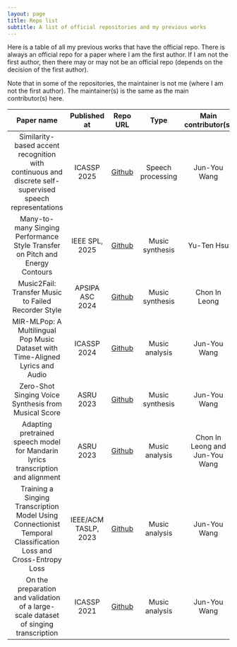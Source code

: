 ```yaml
---
layout: page
title: Repo list
subtitle: A list of official repositories and my previous works
---
```


Here is a table of all my previous works that have the official repo. There is always an official repo for a paper where I am the first author. If I am not the first author, then there may or may not be an official repo (depends on the decision of the first author).

Note that in some of the repositories, the maintainer is not me (where I am not the first author). The maintainer(s) is the same as the main contributor(s) here.

| Paper name | Published at | Repo URL | Type | Main contributor(s) |
| :---: |:---:|:---: | :---: | :---:|
| Similarity-based accent recognition with continuous and discrete self-supervised speech representations | ICASSP 2025 | [Github](https://github.com/york135/SSL_AR_ICASSP2025) | Speech processing | Jun-You Wang |
| Many-to-many Singing Performance Style Transfer on Pitch and Energy Contours | IEEE SPL, 2025 | [Github](https://github.com/poohhsu/Singing-Performance-Style-Transfer) | Music synthesis | Yu-Ten Hsu |
| Music2Fail: Transfer Music to Failed Recorder Style | APSIPA ASC 2024 | [Github](https://github.com/navi0105/Music2Fail) | Music synthesis | Chon In Leong |
|MIR-MLPop: A Multilingual Pop Music Dataset with Time-Aligned Lyrics and Audio|ICASSP 2024|[Github](https://github.com/york135/MIRMLPop)|Music analysis|Jun-You Wang|
|Zero-Shot Singing Voice Synthesis from Musical Score|ASRU 2023|[Github](https://github.com/york135/zero_shot_svs_ASRU2023)|Music synthesis|Jun-You Wang|
|Adapting pretrained speech model for Mandarin lyrics transcription and alignment|ASRU 2023|[Github](https://github.com/navi0105/LyricAlignment)|Music analysis|Chon In Leong and Jun-You Wang|
|Training a Singing Transcription Model Using Connectionist Temporal Classification Loss and Cross-Entropy Loss|IEEE/ACM TASLP, 2023|[Github](https://github.com/york135/CTC_CE_for_AST)|Music analysis|Jun-You Wang|
|On the preparation and validation of a large-scale dataset of singing transcription|ICASSP 2021|[Github](https://github.com/york135/singing_transcription_ICASSP2021)|Music analysis|Jun-You Wang|
